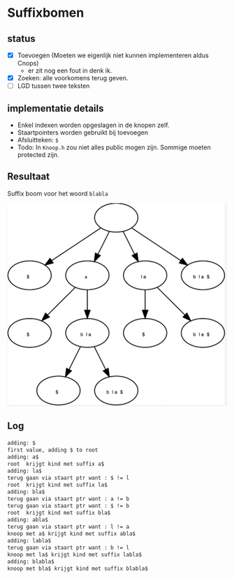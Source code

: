 # Suffixbomen

## status
- [x] Toevoegen (Moeten we eigenlijk niet kunnen implementeren aldus Cnops)
    - er zit nog een fout in denk ik.
- [x] Zoeken: alle voorkomens terug geven.
- [ ] LGD tussen twee teksten

## implementatie details
- Enkel indexen worden opgeslagen in de knopen zelf.
- Staartpointers worden gebruikt bij toevoegen
- Afsluitteken: `$`
- Todo: In `Knoop.h` zou niet alles public mogen zijn. Sommige moeten protected zijn.

## Resultaat
Suffix boom voor het woord `blabla`

![suffix boom resultaat](./suffixBoomResult.png)


## Log
```
adding: $
first value, adding $ to root 
adding: a$
root  krijgt kind met suffix a$
adding: la$
terug gaan via staart ptr want : $ != l
root  krijgt kind met suffix la$
adding: bla$
terug gaan via staart ptr want : a != b
terug gaan via staart ptr want : $ != b
root  krijgt kind met suffix bla$
adding: abla$
terug gaan via staart ptr want : l != a
knoop met a$ krijgt kind met suffix abla$
adding: labla$
terug gaan via staart ptr want : b != l
knoop met la$ krijgt kind met suffix labla$
adding: blabla$
knoop met bla$ krijgt kind met suffix blabla$
```
